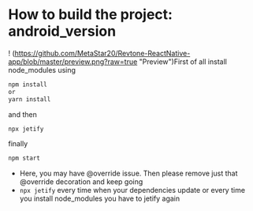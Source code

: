 # How to build the project: android_version

! (https://github.com/MetaStar20/Revtone-ReactNative-app/blob/master/preview.png?raw=true "Preview")First of all install node_modules using

```sh
npm install 
or
yarn install
```


and then
```sh
npx jetify
```

finally
```sh
npm start
```


- Here, you may have @override issue. Then please remove just that @override decoration and keep going
- <code>npx jetify</code> every time when your dependencies update or every time you install node_modules you have to jetify again

